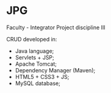 # JPG
Faculty - Integrator Project discipline III

CRUD developed in:

- Java language;
- Servlets + JSP; 
- Apache Tomcat; 
- Dependency Manager (Maven);
- HTML5 + CSS3 + JS;
- MySQL database;
